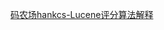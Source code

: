 

[码农场hankcs-Lucene评分算法解释](http://www.hankcs.com/program/java/lucene-scoring-algorithm-explained.html)
